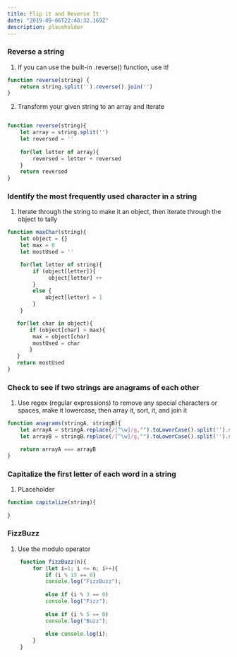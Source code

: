 ```yaml
---
title: Flip it and Reverse It
date: "2019-09-06T22:40:32.169Z"
description: placeholder
---
```

### Reverse a string
1. If you can use the built-in .reverse() function, use it!

```javascript 
function reverse(string) {
    return string.split('').reverse().join('')
}
```

2. Transform your given string to an array and iterate

```javascript 

function reverse(string){
    let array = string.split('')
    let reversed = ''
    
    for(let letter of array){
        reversed = letter + reversed
    }
    return reversed
}
```

### Identify the most frequently used character in a string
1. Iterate through the string to make it an object, then iterate through the object to tally

```javascript 
function maxChar(string){
    let object = {}
    let max = 0
    let mostUsed = ''

    for(let letter of string){
        if (object[letter]){
             object[letter] ++
        }
        else {
            object[letter] = 1
        }
    }

   for(let char in object){
       if (object[char] > max){
        max = object[char]
        mostUsed = char
       }
   }
   return mostUsed
}
```

### Check to see if two strings are anagrams of each other
1. Use regex (regular expressions) to remove any special characters or spaces, make it lowercase, then array it, sort, it, and join it

```javascript 
function anagrams(stringA, stringB){
    let arrayA = stringA.replace(/[^\w]/g,"").toLowerCase().split('').sort().join('')
    let arrayB = stringB.replace(/[^\w]/g,"").toLowerCase().split('').sort().join('')

    return arrayA === arrayB
}
```

### Capitalize the first letter of each word in a string
1. PLaceholder

```javascript 
function capitalize(string){
  
}
```

### FizzBuzz
1. Use the modulo operator
```javascript
    function fizzBuzz(n){
        for (let i=1; i <= n; i++){
            if (i % 15 == 0) 
            console.log("FizzBuzz");
            
            else if (i % 3 == 0) 
            console.log("Fizz");
            
            else if (i % 5 == 0) 
            console.log("Buzz");
            
            else console.log(i);
        }
    }